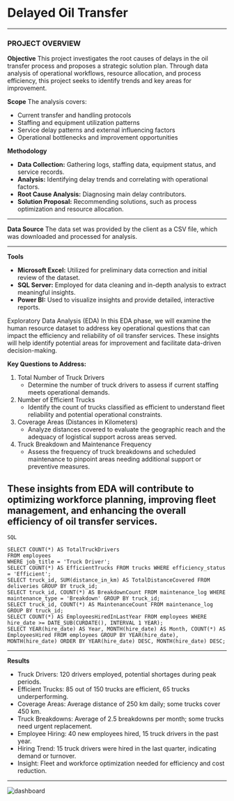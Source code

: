 # Delayed Oil Transfer
---
### PROJECT OVERVIEW
**Objective**
This project investigates the root causes of delays in the oil transfer process and proposes a strategic solution plan. Through data analysis of operational workflows, resource allocation, and process efficiency, this project seeks to identify trends and key areas for improvement.

**Scope**
The analysis covers:
+ Current transfer and handling protocols
+ Staffing and equipment utilization patterns
+ Service delay patterns and external influencing factors
+ Operational bottlenecks and improvement opportunities

**Methodology**
+ **Data Collection:** Gathering logs, staffing data, equipment status, and service records.
+ **Analysis:** Identifying delay trends and correlating with operational factors.
+ **Root Cause Analysis:** Diagnosing main delay contributors.
+ **Solution Proposal:** Recommending solutions, such as process optimization and resource allocation.

---
**Data Source**
The data set was provided by the client as a CSV file, which was downloaded and processed for analysis.

---
**Tools**
+ **Microsoft Excel:** Utilized for preliminary data correction and initial review of the dataset.
+ **SQL Server:** Employed for data cleaning and in-depth analysis to extract meaningful insights.
+ **Power BI:** Used to visualize insights and provide detailed, interactive reports.

Exploratory Data Analysis (EDA)
In this EDA phase, we will examine the human resource dataset to address key operational questions that can impact the efficiency and reliability of oil transfer services. These insights will help identify potential areas for improvement and facilitate data-driven decision-making.

**Key Questions to Address:**
1. Total Number of Truck Drivers
    + Determine the number of truck drivers to assess if current staffing meets operational demands.
2. Number of Efficient Trucks
    + Identify the count of trucks classified as efficient to understand fleet reliability and potential operational constraints.
3. Coverage Areas (Distances in Kilometers)
    + Analyze distances covered to evaluate the geographic reach and the adequacy of logistical support across areas served.
4. Truck Breakdown and Maintenance Frequency
    + Assess the frequency of truck breakdowns and scheduled maintenance to pinpoint areas needing additional support or preventive measures.

These insights from EDA will contribute to optimizing workforce planning, improving fleet management, and enhancing the overall efficiency of oil transfer services.
---

```
SQL

SELECT COUNT(*) AS TotalTruckDrivers
FROM employees
WHERE job_title = 'Truck Driver';
SELECT COUNT(*) AS EfficientTrucks FROM trucks WHERE efficiency_status = 'Efficient';
SELECT truck_id, SUM(distance_in_km) AS TotalDistanceCovered FROM deliveries GROUP BY truck_id;
SELECT truck_id, COUNT(*) AS BreakdownCount FROM maintenance_log WHERE maintenance_type = 'Breakdown' GROUP BY truck_id;
SELECT truck_id, COUNT(*) AS MaintenanceCount FROM maintenance_log GROUP BY truck_id;
SELECT COUNT(*) AS EmployeesHiredInLastYear FROM employees WHERE hire_date >= DATE_SUB(CURDATE(), INTERVAL 1 YEAR);
SELECT YEAR(hire_date) AS Year, MONTH(hire_date) AS Month, COUNT(*) AS EmployeesHired FROM employees GROUP BY YEAR(hire_date), MONTH(hire_date) ORDER BY YEAR(hire_date) DESC, MONTH(hire_date) DESC;
```
---

**Results**
+ Truck Drivers: 120 drivers employed, potential shortages during peak periods.
+ Efficient Trucks: 85 out of 150 trucks are efficient, 65 trucks underperforming.
+ Coverage Areas: Average distance of 250 km daily; some trucks cover 450 km.
+ Truck Breakdowns: Average of 2.5 breakdowns per month; some trucks need urgent replacement.
+ Employee Hiring: 40 new employees hired, 15 truck drivers in the past year.
+ Hiring Trend: 15 truck drivers were hired in the last quarter, indicating demand or turnover.
+ Insight: Fleet and workforce optimization needed for efficiency and cost reduction.
---
![dashboard](https://github.com/user-attachments/assets/cc6d2946-007c-43a7-bd9f-0f24143f6d9b)
